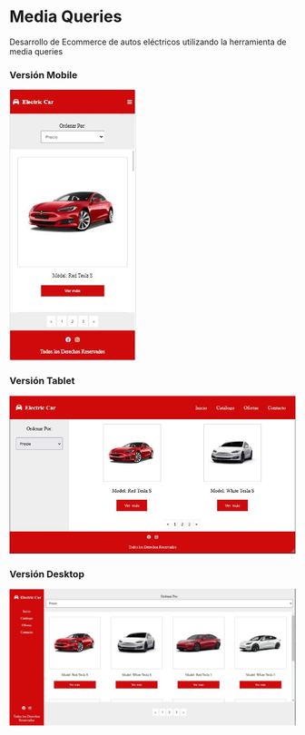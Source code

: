 # Media Queries

Desarrollo de Ecommerce de autos eléctricos utilizando la herramienta de media queries

### Versión Mobile
![Mobile](/assets/img/mobile.JPG "Layout Mobile")

### Versión Tablet
![Tablet](/assets/img/tablet.JPG "Layout Tablet")

### Versión Desktop
![Desktop](/assets/img/desktop.JPG "Layout Desktop")